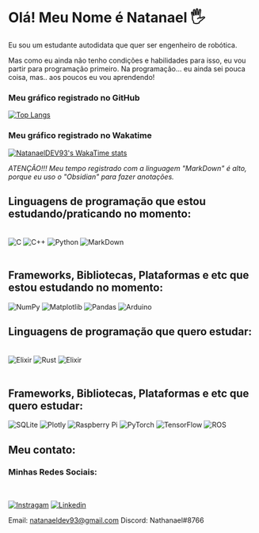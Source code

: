 # Olá! Meu Nome é Natanael 🖐️

Eu sou um estudante autodidata que quer ser engenheiro de robótica. 

Mas como eu ainda não tenho condições e habilidades para isso, eu vou partir para programação primeiro. Na programação... eu ainda sei pouca coisa, mas.. aos poucos eu vou aprendendo!

### Meu gráfico registrado no GitHub

 [![Top Langs](https://github-readme-stats.vercel.app/api/top-langs/?username=NathanaelDEV93&layout=compact)](https://github.com/NathanaelDEV93/github-readme-stats)

### Meu gráfico registrado no Wakatime

[![NatanaelDEV93's WakaTime stats](https://github-readme-stats.vercel.app/api/wakatime?username=NathanaelDEV93&compact=true)](https://github.com/anuraghazra/github-readme-stats)

*ATENÇÃO!!! Meu tempo registrado com a linguagem "MarkDown" é alto, porque eu uso o "Obsidian" para fazer anotações.*

## Linguagens de programação que estou estudando/praticando no momento:
 <div style="display: inline_block"><br/>
  <img align="center" alt="C" src="https://img.shields.io/badge/C-00599C?style=for-the-badge&logo=c&logoColor=white"/>
  <img align="center" alt="C++" src="https://img.shields.io/badge/C%2B%2B-00599C?style=for-the-badge&logo=c%2B%2B&logoColor=white"/>
  <img align="center" alt="Python" src="https://img.shields.io/badge/Python-3776AB?style=for-the-badge&logo=python&logoColor=white"/> 
  <img align="center" alt="MarkDown" src="https://img.shields.io/badge/markdown-%23000000.svg?style=for-the-badge&logo=markdown&logoColor=white"/> 
 </div><br>


##  Frameworks, Bibliotecas, Plataformas e etc que estou estudando no momento:

![NumPy](https://img.shields.io/badge/numpy-%23013243.svg?style=for-the-badge&logo=numpy&logoColor=white)
![Matplotlib](https://img.shields.io/badge/Matplotlib-%23ffffff.svg?style=for-the-badge&logo=Matplotlib&logoColor=black)
![Pandas](https://img.shields.io/badge/pandas-%23150458.svg?style=for-the-badge&logo=pandas&logoColor=white)
![Arduino](https://img.shields.io/badge/-Arduino-00979D?style=for-the-badge&logo=Arduino&logoColor=white)

## Linguagens de programação que quero estudar:
 <div style="display: inline_block"><br>
 <img align="center" alt="Elixir" src="https://img.shields.io/badge/lua-%232C2D72.svg?style=for-the-badge&logo=lua&logoColor=white"/>
 <img align="center" alt="Rust" src="https://img.shields.io/badge/Rust-000000?style=for-the-badge&logo=rust&logoColor=white"/>
<img align="center" alt="Elixir" src="https://img.shields.io/badge/Elixir-4B275F?style=for-the-badge&logo=elixir&logoColor=white"/>


 </div><br>

 ## Frameworks, Bibliotecas, Plataformas e etc que quero estudar:
 ![SQLite](https://img.shields.io/badge/sqlite-%2307405e.svg?style=for-the-badge&logo=sqlite&logoColor=white)
 ![Plotly](https://img.shields.io/badge/Plotly-%233F4F75.svg?style=for-the-badge&logo=plotly&logoColor=white)
 ![Raspberry Pi](https://img.shields.io/badge/-RaspberryPi-C51A4A?style=for-the-badge&logo=Raspberry-Pi)
 ![PyTorch](https://img.shields.io/badge/PyTorch-%23EE4C2C.svg?style=for-the-badge&logo=PyTorch&logoColor=white)
 ![TensorFlow](https://img.shields.io/badge/TensorFlow-%23FF6F00.svg?style=for-the-badge&logo=TensorFlow&logoColor=white)
 ![ROS](https://img.shields.io/badge/ros-%230A0FF9.svg?style=for-the-badge&logo=ros&logoColor=white)


 
 ## Meu contato:

### Minhas Redes Sociais:
 <br>

[![Instragam](https://img.shields.io/badge/Instagram-E4405F?style=for-the-badge&logo=instagram&logoColor=white)](https://www.instagram.com/nathanaelz4/)
[![Linkedin](https://img.shields.io/badge/LinkedIn-0077B5?style=for-the-badge&logo=linkedin&logoColor=white)](https://www.linkedin.com/in/natanael-g-silva-933725279/)

 Email: natanaeldev93@gmail.com  Discord: Nathanael#8766

